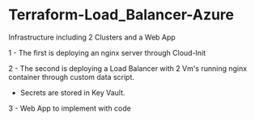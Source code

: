 # Terraform-Load_Balancer-Azure
Infrastructure including 2 Clusters and a Web App

1 - The first is deploying an nginx server through Cloud-Init

2 - The second is deploying a Load Balancer with 2 Vm's running nginx container through custom data script.

  -  Secrets are stored in Key Vault.

3 - Web App to implement with code
